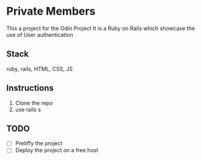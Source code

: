 # Private Members
This a project for the Odin Project
It is a Ruby on Rails which showcase the use of User authentication

## Stack
ruby, rails, HTML, CSS, JS

## Instructions
1) Clone the repo
2) use rails s

## TODO
- [ ] Pretiffy the project
- [ ] Deploy the project on a free host
